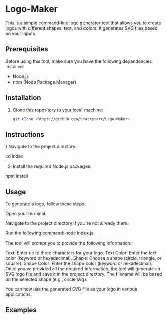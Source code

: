 # Logo-Maker

This is a simple command-line logo generator tool that allows you to create logos with different shapes, text, and colors. It generates SVG files based on your inputs.

## Prerequisites

Before using this tool, make sure you have the following dependencies installed:

- Node.js
- npm (Node Package Manager)

## Installation

1. Clone this repository to your local machine:

   ```bash
   git clone <https://github.com/trackstarr/Logo-Maker>


## Instructions
1.Navigate to the project directory:

cd index

2. Install the required Node.js packages:


npm install


## Usage


To generate a logo, follow these steps:

Open your terminal.

Navigate to the project directory if you're not already there.

Run the following command:
node index.js


The tool will prompt you to provide the following information:

Text: Enter up to three characters for your logo.
Text Color: Enter the text color (keyword or hexadecimal).
Shape: Choose a shape (circle, triangle, or square).
Shape Color: Enter the shape color (keyword or hexadecimal).
Once you've provided all the required information, the tool will generate an SVG logo file and save it in the project directory. The filename will be based on the selected shape (e.g., circle.svg).

You can now use the generated SVG file as your logo in various applications.

## Examples
